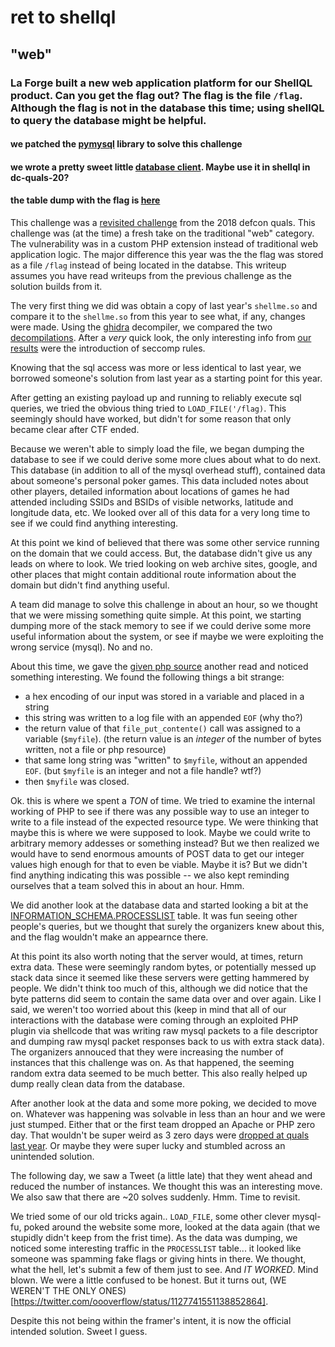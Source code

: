 # ret to shellql

## "web"

### La Forge built a new web application platform for our ShellQL product. Can you get the flag out?  The flag is the file `/flag`. Although the flag is not in the database this time; using shellQL to query the database might be helpful.

#### we patched the [pymysql](pymysql) library to solve this challenge
#### we wrote a pretty sweet little [database client](win.py). Maybe use it in shellql in dc-quals-20?
#### the table dump with the flag is [here](data/INFORMATION_SCHEMA.PROCESSLIST)

This challenge was a [revisited challenge](https://ctftime.org/task/6100) from the 2018 defcon quals. This challenge was (at the time) a fresh take on the traditional "web" category. The vulnerability was in a custom PHP extension instead of traditional web application logic. The major difference this year was the the flag was stored as a file `/flag` instead of being located in the databse. This writeup assumes you have read writeups from the previous challenge as the solution builds from it.

The very first thing we did was obtain a copy of last year's `shellme.so` and compare it to the `shellme.so` from this year to see what, if any, changes were made. Using the [ghidra](https://ghidra-sre.org/) decompiler, we compared the two [decompilations](givens/decomp/). After a _very_ quick look, the only interesting info from [our results](givens/decomp/shellme.diff) were the introduction of seccomp rules.

Knowing that the sql access was more or less identical to last year, we borrowed someone's solution from last year as a starting point for this year.

After getting an existing payload up and running to reliably execute sql queries, we tried the obvious thing tried to `LOAD_FILE('/flag)`. This seemingly should have worked, but didn't for some reason that only became clear after CTF ended. 

Because we weren't able to simply load the file, we began dumping the database to see if we could derive some more clues about what to do next. This database (in addition to all of the mysql overhead stuff), contained data about someone's personal poker games. This data included notes about other players, detailed information about locations of games he had attended including SSIDs and BSIDs of visible networks, latitude and longitude data, etc. We looked over all of this data for a very long time to see if we could find anything interesting.

At this point we kind of believed that there was some other service running on the domain that we could access. But, the database didn't give us any leads on where to look. We tried looking on web archive sites, google, and other places that might contain additional route information about the domain but didn't find anything useful. 

A team did manage to solve this challenge in about an hour, so we thought that we were missing something quite simple. At this point, we starting dumping more of the stack memory to see if we could derive some more useful information about the system, or see if maybe we were exploiting the wrong service (mysql). No and no.

About this time, we gave the [given php source](givens/index.php) another read and noticed something interesting. We found the following things a bit strange:

- a hex encoding of our input was stored in a variable and placed in a string
- this string was written to a log file with an appended `EOF` (why tho?)
- the return value of that `file_put_contente()` call was assigned to a variable (`$myfile`). (the return value is an _integer_ of the number of bytes written, not a file or php resource)
- that same long string was "written" to `$myfile`, without an appended `EOF`. (but `$myfile` is an integer and not a file handle? wtf?)
- then `$myfile` was closed.

Ok. this is where we spent a *TON* of time. We tried to examine the internal working of PHP to see if there was any possible way to use an integer to write to a file instead of the expected resource type. We were thinking that maybe this is where we were supposed to look. Maybe we could write to arbitrary memory addesses or something instead? But we then realized we would have to send enormous amounts of POST data to get our integer values high enough for that to even be viable. Maybe it is? But we didn't find anything indicating this was possible -- we also kept reminding ourselves that a team solved this in about an hour. Hmm.

We did another look at the database data and started looking a bit at the [INFORMATION_SCHEMA.PROCESSLIST](https://dev.mysql.com/doc/refman/8.0/en/processlist-table.html) table. It was fun seeing other people's queries, but we thought that surely the organizers knew about this, and the flag wouldn't make an appearnce there. 

At this point its also worth noting that the server would, at times, return extra data. These were seemingly random bytes, or potentially messed up stack data since it seemed like these servers were getting hammered by people. We didn't think too much of this, although we did notice that the byte patterns did seem to contain the same data over and over again. Like I said, we weren't too worried about this (keep in mind that all of our interactions with the database were coming through an exploited PHP plugin via shellcode that was writing raw mysql packets to a file descriptor and dumping raw mysql packet responses back to us with extra stack data). The organizers annouced that they were increasing the number of instances that this challenge was on. As that happened, the seeming random extra data seemed to be much better. This also really helped up dump really clean data from the database.

After another look at the data and some more poking, we decided to move on. Whatever was happening was solvable in less than an hour and we were just stumped. Either that or the first team dropped an Apache or PHP zero day. That wouldn't be super weird as 3 zero days were [dropped at quals last year](https://twitter.com/oooverflow/status/995833817679065088). Or maybe they were super lucky and stumbled across an unintended solution. 

The following day, we saw a Tweet (a little late) that they went ahead and reduced the number of instances. We thought this was an interesting move. We also saw that there are ~20 solves suddenly. Hmm. Time to revisit.

We tried some of our old tricks again.. `LOAD_FILE`, some other clever mysql-fu, poked around the website some more, looked at the data again (that we stupidly didn't keep from the frist time). As the data was dumping, we noticed some interesting traffic in the `PROCESSLIST` table... it looked like someone was spamming fake flags or giving hints in there. We thought, what the hell, let's submit a few of them just to see. And *IT WORKED*. Mind blown. We were a little confused to be honest. But it turns out, (WE WEREN'T THE ONLY ONES)[https://twitter.com/oooverflow/status/1127741551138852864].

Despite this not being within the framer's intent, it is now the official intended solution. Sweet I guess.
